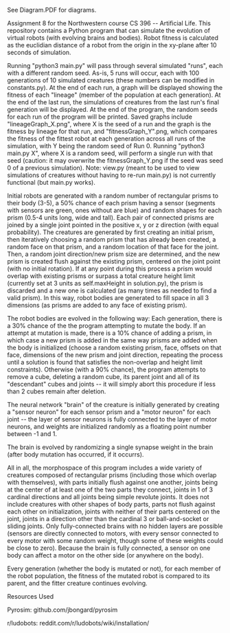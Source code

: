 See Diagram.PDF for diagrams.

Assignment 8 for the Northwestern course CS 396 -- Artificial Life. This repository contains a Python program that can simulate the evolution of virtual robots (with evolving brains and bodies). Robot fitness is calculated as the euclidian distance of a robot from the origin in the xy-plane after 10 seconds of simulation.

Running "python3 main.py" will pass through several simulated "runs", each with a different random seed. As-is, 5 runs will occur, each with 100 generations of 10 simulated creatures (these numbers can be modified in constants.py). At the end of each run, a graph will be displayed showing the fitness of each "lineage" (member of the population at each generation). At the end of the last run, the simulations of creatures from the last run's final generation will be displayed. At the end of the program, the random seeds for each run of the program will be printed. Saved graphs include "lineageGraph_X.png", where X is the seed of a run and the graph is the fitness by lineage for that run, and "fitnessGraph_Y".png, which compares the fitness of the fittest robot at each generation across all runs of the simulation, with Y being the random seed of Run 0. Running "python3 main.py X", where X is a random seed, will perform a single run with that seed (caution: it may overwrite the fitnessGraph_Y.png if the seed was seed 0 of a previous simulation). Note: view.py (meant to be used to view simulations of creatures without having to re-run main.py) is not currently functional (but main.py works).

Initial robots are generated with a random number of rectangular prisms to their body (3-5), a 50% chance of each prism having a sensor (segments with sensors are green, ones without are blue) and random shapes for each prism (0.5-4 units long, wide and tall). Each pair of connected prisms are joined by a single joint pointed in the positive x, y or z direction (with equal probability). The creatures are generated by first creating an initial prism, then iteratively choosing a random prism that has already been created, a random face on that prism, and a random location of that face for the joint. Then, a random joint direction/new prism size are determined, and the new prism is created flush against the existing prism, centered on the joint point (with no initial rotation). If at any point during this process a prism would overlap with existing prisms or surpass a total creature height limit (currently set at 3 units as self.maxHeight in solution.py), the prism is discarded and a new one is calculated (as many times as needed to find a valid prism). In this way, robot bodies are generated to fill space in all 3 dimensions (as prisms are added to any face of existing prism).

The robot bodies are evolved in the following way: Each generation, there is a 30% chance of the the program attempting to mutate the body. If an attempt at mutation is made, there is a 10% chance of adding a prism, in which case a new prism is added in the same way prisms are added when the body is initialized (choose a random existing prism, face, offsets on that face, dimensions of the new prism and joint direction, repeating the process until a solution is found that satisfies the non-overlap and height limit constraints). Otherwise (with a 90% chance), the program attempts to remove a cube, deleting a random cube, its parent joint and all of its "descendant" cubes and joints -- it will simply abort this procedure if less than 2 cubes remain after deletion.

The neural network "brain" of the creature is initially generated by creating a "sensor neuron" for each sensor prism and a "motor neuron" for each joint -- the layer of sensor neurons is fully connected to the layer of motor neurons, and weights are initialized randomly as a floating point number between -1 and 1.

The brain is evolved by randomizing a single synapse weight in the brain (after body mutation has occurred, if it occurrs).

All in all, the morphospace of this program includes a wide variety of creatures composed of rectangular prisms (including those which overlap with themselves), with parts initially flush against one another, joints being at the center of at least one of the two parts they connect, joints in 1 of 3 cardinal directions and all joints being simple revolute joints. It does not include creatures with other shapes of body parts, parts not flush against each other on initialization, joints with neither of their parts centered on the joint, joints in a direction other than the cardinal 3 or ball-and-socket or sliding joints. Only fully-connected brains with no hidden layers are possible (sensors are directly connected to motors, with every sensor connected to every motor with some random weight, though some of these weights could be close to zero). Because the brain is fully connected, a sensor on one body can affect a motor on the other side (or anywhere on the body).

Every generation (whether the body is mutated or not), for each member of the robot population, the fitness of the mutated robot is compared to its parent, and the fitter creature continues evolving.

Resources Used

Pyrosim: github.com/jbongard/pyrosim

r/ludobots: reddit.com/r/ludobots/wiki/installation/
